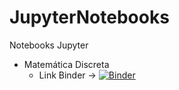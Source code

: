 # JupyterNotebooks

Notebooks Jupyter 
  - Matemática Discreta
    - Link Binder -> [![Binder](https://mybinder.org/badge_logo.svg)](https://mybinder.org/v2/gh/Messiviski/JupyterNotebooks/master?urlpath=%2Flab)
